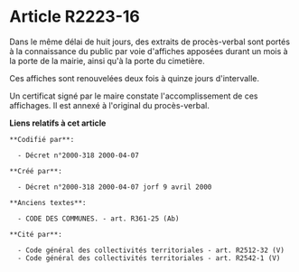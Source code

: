# Article R2223-16

Dans le même délai de huit jours, des extraits de procès-verbal sont portés à la connaissance du public par voie d'affiches
apposées durant un mois à la porte de la mairie, ainsi qu'à la porte du cimetière.

Ces affiches sont renouvelées deux fois à quinze jours d'intervalle.

Un certificat signé par le maire constate l'accomplissement de ces affichages. Il est annexé à l'original du procès-verbal.

**Liens relatifs à cet article**

	**Codifié par**:

	  - Décret n°2000-318 2000-04-07

	**Créé par**:

	  - Décret n°2000-318 2000-04-07 jorf 9 avril 2000

	**Anciens textes**:

	  - CODE DES COMMUNES. - art. R361-25 (Ab)

	**Cité par**:

	  - Code général des collectivités territoriales - art. R2512-32 (V)
	  - Code général des collectivités territoriales - art. R2542-1 (V)
